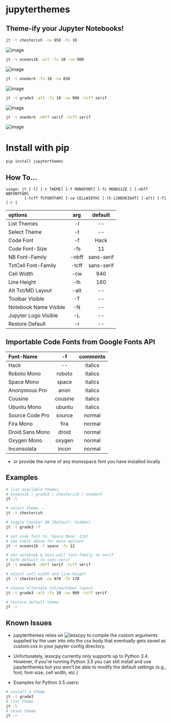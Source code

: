 # jupyterthemes
## Theme-ify your Jupyter Notebooks!

```sh
jt -t chesterish -cw 850 -fs 10
```
![image](https://github.com/dunovank/jupyter-themes/blob/master/screens/jt-tchesterish-cw850-fs10.png?raw=true)

```sh
jt -t oceans16 -alt -fs 10 -cw 900
```
![image](https://github.com/dunovank/jupyter-themes/blob/master/screens/jt-toceans16-altmd-fs10-cw900.png?raw=true)

```sh
jt -t onedork -fs 10 -cw 850
```
![image](https://github.com/dunovank/jupyter-themes/blob/master/screens/jt-tonedork-cw850-fs10.png?raw=true)

```sh
jt -t grade3 -alt -fs 10 -cw 900 -tcff serif
```
![image](https://github.com/dunovank/jupyter-themes/blob/master/screens/jt-tgrade3-altmd-fs10-cw900.png?raw=true)

```sh
jt -t onedork -nbff serif -tcff serif
```
![image](https://github.com/dunovank/jupyter-themes/blob/master/screens/jt-tonedork-ffserif-tcffserif.png?raw=true)



# Install with pip
```sh
pip install jupyterthemes
```

## How To...

```
usage: jt [-l] [-t THEME] [-f MONOFONT] [-fs MONOSIZE ] [-nbff NBFONTFAM]  
        [-tcff TCFONTFAM] [-cw CELLWIDTH] [-lh LINEHEIGHT] [-alt] [-T]  [-r ]
```

|        options        |   arg     |     default    |
|:----------------------|:---------:|:--------------:|
| List Themes           |  -l       |       --       |
| Select Theme          |  -t       |       --       |
| Code Font             |  -f       |      Hack      |
| Code Font-Size        |  -fs      |       11       |
| NB Font-Family        |  -nbff    |   sans-serif   |
| TxtCell Font-Family   |  -tcff    |   sans-serif   |
| Cell Width            |  -cw      |      940       |
| Line Height           |  -lh      |      160       |
| Alt Txt/MD Layout     |  -alt     |       --       |
| Toolbar Visible       |  -T       |       --       |
| Notebook Name Visible |  -N       |       --       |
| Jupyter Logo Visible  |  -L       |       --       |
| Restore Default       |  -r       |       --       |

## Importable Code Fonts from Google Fonts API

|    Font-Name     |    -f       |     comments     |
|:-----------------|:-----------:|:----------------:|     
|     Hack         |    --       |     italics      |
|  Roboto Mono     |  roboto     |     italics      |
|  Space Mono      |  space      |     italics      |         
|  Anonymous Pro   |  anon       |     italics      |
|  Cousine         |  cousine    |     italics      |     
|  Ubuntu Mono     |  ubuntu     |     italics      |
|  Source Code Pro |  source     |     normal       |
|  Fira Mono       |  fira       |     normal       |                  
|  Droid Sans Mono |  droid      |     normal       |         
|  Oxygen Mono     |  oxygen     |     normal       |
|  Inconsolata     |  incon      |     normal       |

* or provide the name of any monospace font you have installed locally



## Examples
```sh
# list available themes
# oceans16 | grade3 | chesterish | onedork
jt -l

# select theme...
jt -t chesterish

# toggle toolbar ON [Default: hidden]
jt -t grade3 -T

# set code font to 'Space Mono' 12pt
# see table above for more options
jt -t oceans16 -f space -fs 12

# set notebook & text-cell font-family to serif
# both default to sans-serif
jt -t onedork -nbff serif -tcff serif

# adjust cell width and line-height
jt -t chesterish -cw 870 -lh 170

# choose alternate txt/markdown layout
jt -t grade3 -alt -fs 10 -cw 900 -tcff serif

# restore default theme
jt -r
```

## Known Issues
* jupyterthemes relies on ![lesscpy](https://github.com/lesscpy/lesscpy) to compile the custom arguments supplied by the user into into the css body that eventually gets saved as custom.css in your jupyter config directory.

* Unfortunately, lesscpy currently only supports up to Python 3.4. However, if you're running Python 3.5 you can still install and use jupyterthemes but you won't be able to modify the default settings (e.g., font, font-size, cell width, etc.)

* Examples for Python 3.5 users:
```sh
# install a theme
jt -t grade3
# list theme
jt -l
# reset theme
jt -r

```
